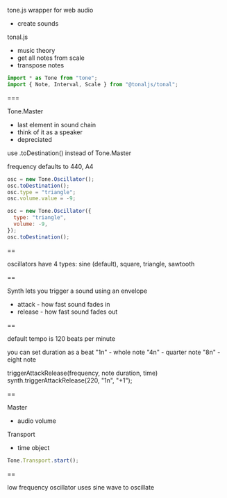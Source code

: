 tone.js wrapper for web audio

- create sounds

tonal.js

- music theory
- get all notes from scale
- transpose notes

```js
import * as Tone from "tone";
import { Note, Interval, Scale } from "@tonaljs/tonal";
```

===

Tone.Master

- last element in sound chain
- think of it as a speaker
- depreciated

use .toDestination() instead of Tone.Master

frequency defaults to 440, A4

```js
osc = new Tone.Oscillator();
osc.toDestination();
osc.type = "triangle";
osc.volume.value = -9;
```

```js
osc = new Tone.Oscillator({
  type: "triangle",
  volume: -9,
});
osc.toDestination();
```

==

oscillators have 4 types: sine (default), square, triangle, sawtooth

==

Synth lets you trigger a sound using an envelope

- attack - how fast sound fades in
- release - how fast sound fades out

==

default tempo is 120 beats per minute

you can set duration as a beat
"1n" - whole note
"4n" - quarter note
"8n" - eight note

triggerAttackRelease(frequency, note duration, time)
synth.triggerAttackRelease(220, "1n", "+1");

==

Master

- audio volume

Transport

- time object

```js
Tone.Transport.start();
```

==

low frequency oscillator uses sine wave to oscillate
